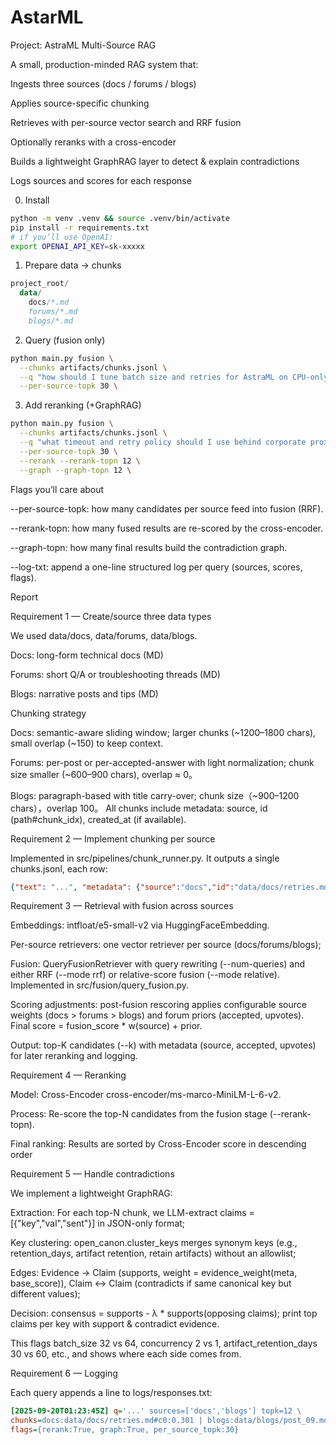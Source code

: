 # AstarML
Project: AstraML Multi-Source RAG

A small, production-minded RAG system that:

Ingests three sources (docs / forums / blogs)

Applies source-specific chunking

Retrieves with per-source vector search and RRF fusion

Optionally reranks with a cross-encoder

Builds a lightweight GraphRAG layer to detect & explain contradictions

Logs sources and scores for each response

0) Install
```bash
python -m venv .venv && source .venv/bin/activate
pip install -r requirements.txt
# if you’ll use OpenAI:
export OPENAI_API_KEY=sk-xxxxx
```
1) Prepare data → chunks
```kotlin
project_root/
  data/
    docs/*.md
    forums/*.md
    blogs/*.md
```
2) Query (fusion only)
```bash
python main.py fusion \
  --chunks artifacts/chunks.jsonl \
  --q "how should I tune batch size and retries for AstraML on CPU-only setups?" \
  --per-source-topk 30 \
```
3) Add reranking (+GraphRAG)
```bash
python main.py fusion \
  --chunks artifacts/chunks.jsonl \
  --q "what timeout and retry policy should I use behind corporate proxies?" \
  --per-source-topk 30 \
  --rerank --rerank-topn 12 \
  --graph --graph-topn 12 \
```
Flags you’ll care about

--per-source-topk: how many candidates per source feed into fusion (RRF).

--rerank-topn: how many fused results are re-scored by the cross-encoder.

--graph-topn: how many final results build the contradiction graph.

--log-txt: append a one-line structured log per query (sources, scores, flags).


Report

Requirement 1 — Create/source three data types

We used data/docs, data/forums, data/blogs.

Docs: long-form technical docs (MD)

Forums: short Q/A or troubleshooting threads (MD)

Blogs: narrative posts and tips (MD)

Chunking strategy

Docs: semantic-aware sliding window; larger chunks (~1200–1800 chars), small overlap (~150) to keep context.

Forums: per-post or per-accepted-answer with light normalization; chunk size smaller (~600–900 chars), overlap ≈ 0。

Blogs: paragraph-based with title carry-over; chunk size（~900–1200 chars），overlap 100。
All chunks include metadata: source, id (path#chunk_idx), created_at (if available).

Requirement 2 — Implement chunking per source

Implemented in src/pipelines/chunk_runner.py. It outputs a single chunks.jsonl, each row:
```json
{"text": "...", "metadata": {"source":"docs","id":"data/docs/retries.md#c0","created_at":"2024-05-01"}}
```
Requirement 3 — Retrieval with fusion across sources

Embeddings: intfloat/e5-small-v2 via HuggingFaceEmbedding.

Per-source retrievers: one vector retriever per source (docs/forums/blogs); 

Fusion: QueryFusionRetriever with query rewriting (--num-queries) and either RRF (--mode rrf) or relative-score fusion (--mode relative). Implemented in src/fusion/query_fusion.py.

Scoring adjustments: post-fusion rescoring applies configurable source weights (docs > forums > blogs) and forum priors (accepted, upvotes). Final score = fusion_score * w(source) + prior.

Output: top-K candidates (--k) with metadata (source, accepted, upvotes) for later reranking and logging.

Requirement 4 — Reranking

Model: Cross-Encoder cross-encoder/ms-marco-MiniLM-L-6-v2.

Process: Re-score the top-N candidates from the fusion stage (--rerank-topn).

Final ranking: Results are sorted by Cross-Encoder score in descending order

Requirement 5 — Handle contradictions

We implement a lightweight GraphRAG:

Extraction: For each top-N chunk, we LLM-extract claims = [{"key","val","sent"}] in JSON-only format;

Key clustering: open_canon.cluster_keys merges synonym keys (e.g., retention_days, artifact retention, retain artifacts) without an allowlist;

Edges: Evidence → Claim (supports, weight = evidence_weight(meta, base_score)), Claim ↔ Claim (contradicts if same canonical key but different values);

Decision: consensus = supports - λ * supports(opposing claims); print top claims per key with support & contradict evidence.

This flags batch_size 32 vs 64, concurrency 2 vs 1, artifact_retention_days 30 vs 60, etc., and shows where each side comes from.

Requirement 6 — Logging

Each query appends a line to logs/responses.txt:
```ini
[2025-09-20T01:23:45Z] q='...' sources=['docs','blogs'] topk=12 \
chunks=docs:data/docs/retries.md#c0:0.301 | blogs:data/blogs/post_09.md#c0:0.287 \
flags={rerank:True, graph:True, per_source_topk:30}
```
